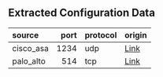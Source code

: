 

## Extracted Configuration Data
| source    |   port | protocol   | origin                                                                                                  |
|:----------|-------:|:-----------|:--------------------------------------------------------------------------------------------------------|
| cisco_asa |   1234 | udp        | [Link](https://github.com/objectbased/readme-tester/blob/main/syslog-ng/conf.d/integrations/cisco.conf) |
| palo_alto |    514 | tcp        | [Link](https://github.com/objectbased/readme-tester/blob/main/syslog-ng/conf.d/integrations/palo.conf)  |